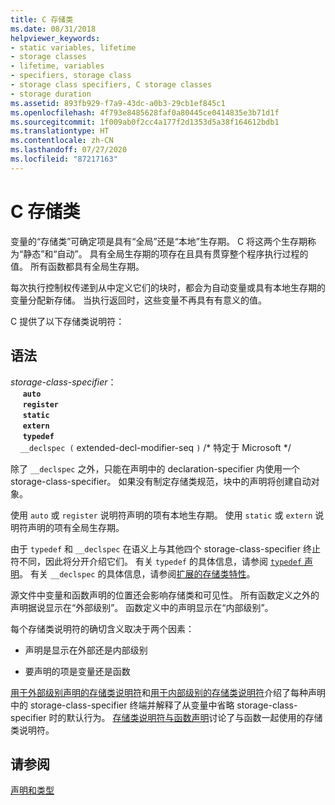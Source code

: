 ```yaml
---
title: C 存储类
ms.date: 08/31/2018
helpviewer_keywords:
- static variables, lifetime
- storage classes
- lifetime, variables
- specifiers, storage class
- storage class specifiers, C storage classes
- storage duration
ms.assetid: 893fb929-f7a9-43dc-a0b3-29cb1ef845c1
ms.openlocfilehash: 4f793e8485628faf0a80445ce0414835e3b71d1f
ms.sourcegitcommit: 1f009ab0f2cc4a177f2d1353d5a38f164612bdb1
ms.translationtype: HT
ms.contentlocale: zh-CN
ms.lasthandoff: 07/27/2020
ms.locfileid: "87217163"
---
```

# <a name="c-storage-classes"></a>C 存储类

变量的“存储类”可确定项是具有“全局”还是“本地”生存期。 C 将这两个生存期称为“静态”和“自动”。 具有全局生存期的项存在且具有贯穿整个程序执行过程的值。 所有函数都具有全局生存期。

每次执行控制权传递到从中定义它们的块时，都会为自动变量或具有本地生存期的变量分配新存储。 当执行返回时，这些变量不再具有有意义的值。

C 提供了以下存储类说明符：

## <a name="syntax"></a>语法

*storage-class-specifier*：<br/>
&nbsp;&nbsp;&nbsp;&nbsp; **`auto`**<br/>
&nbsp;&nbsp;&nbsp;&nbsp; **`register`**<br/>
&nbsp;&nbsp;&nbsp;&nbsp; **`static`**<br/>
&nbsp;&nbsp;&nbsp;&nbsp; **`extern`**<br/>
&nbsp;&nbsp;&nbsp;&nbsp; **`typedef`**<br/>
&nbsp;&nbsp;&nbsp;&nbsp;`__declspec (` extended-decl-modifier-seq `)` /\* 特定于 Microsoft \*/

除了 `__declspec` 之外，只能在声明中的 declaration-specifier 内使用一个 storage-class-specifier。 如果没有制定存储类规范，块中的声明将创建自动对象。

使用 `auto` 或 `register` 说明符声明的项有本地生存期。 使用 `static` 或 `extern` 说明符声明的项有全局生存期。

由于 `typedef` 和 `__declspec` 在语义上与其他四个 storage-class-specifier 终止符不同，因此将分开介绍它们。 有关 `typedef` 的具体信息，请参阅 [`typedef` 声明](../c-language/typedef-declarations.md)。 有关 `__declspec` 的具体信息，请参阅[扩展的存储类特性](../c-language/c-extended-storage-class-attributes.md)。

源文件中变量和函数声明的位置还会影响存储类和可见性。 所有函数定义之外的声明据说显示在“外部级别”。 函数定义中的声明显示在“内部级别”。

每个存储类说明符的确切含义取决于两个因素：

- 声明是显示在外部还是内部级别

- 要声明的项是变量还是函数

[用于外部级别声明的存储类说明符](../c-language/storage-class-specifiers-for-external-level-declarations.md)和[用于内部级别的存储类说明符](../c-language/storage-class-specifiers-for-internal-level-declarations.md)介绍了每种声明中的 storage-class-specifier  终端并解释了从变量中省略 storage-class-specifier  时的默认行为。 [存储类说明符与函数声明](../c-language/storage-class-specifiers-with-function-declarations.md)讨论了与函数一起使用的存储类说明符。

## <a name="see-also"></a>请参阅

[声明和类型](../c-language/declarations-and-types.md)
